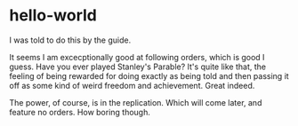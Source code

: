 # hello-world
I was told to do this by the guide.

It seems I am excecptionally good at following orders, which is good I guess. Have you ever played Stanley's Parable? It's quite like that, the feeling of being rewarded for doing exactly as being told and then passing it off as some kind of weird freedom and achievement. Great indeed.

The power, of course, is in the replication. Which will come later, and feature no orders. How boring though.
